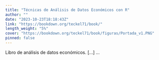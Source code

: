 ```yaml
---
title: "Técnicas de Análisis de Datos Económicos con R"
author: ""
date: "2023-10-23T18:18:43Z"
link: "https://bookdown.org/teckel71/book/"
length_weight: "5%"
cover: "https://bookdown.org/teckel71/book/figuras/Portada_v1.PNG"
pinned: false
---
```


Libro de análisis de datos económicos. [...] ...
